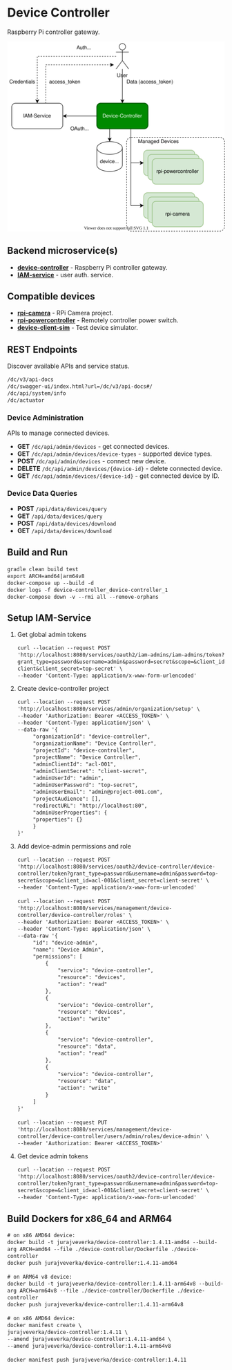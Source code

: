 # Device Controller
Raspberry Pi controller gateway.

![architecture](docs/device-controller.svg)

## Backend microservice(s)
* [__device-controller__](device-controller) - Raspberry Pi controller gateway.
* [__IAM-service__](https://github.com/jveverka/iam-service) - user auth. service.

## Compatible devices
* [__rpi-camera__](../rpi-camera) - RPi Camera project.
* [__rpi-powercontroller__](../rpi-powercontroller) - Remotely controller power switch. 
* [__device-client-sim__](device-client-sim) - Test device simulator.

## REST Endpoints
Discover available APIs and service status.
```
/dc/v3/api-docs
/dc/swagger-ui/index.html?url=/dc/v3/api-docs#/
/dc/api/system/info
/dc/actuator
```

### Device Administration
APIs to manage connected devices.
* __GET__ ``/dc/api/admin/devices`` - get connected devices.  
* __GET__ ``/dc/api/admin/devices/device-types`` - supported device types.  
* __POST__ ``/dc/api/admin/devices`` - connect new device.   
* __DELETE__ ``/dc/api/admin/devices/{device-id}`` - delete connected device.  
* __GET__ ``/dc/api/admin/devices/{device-id}`` - get connected device by ID.

### Device Data Queries
* __POST__ ``/api/data/devices/query``
* __GET__ ``/api/data/devices/query``
* __POST__ ``/api/data/devices/download``
* __GET__ ``/api/data/devices/download``

## Build and Run
```
gradle clean build test
export ARCH=amd64|arm64v8
docker-compose up --build -d
docker logs -f device-controller_device-controller_1
docker-compose down -v --rmi all --remove-orphans
```

## Setup IAM-Service 
1. Get global admin tokens
   ```
   curl --location --request POST 'http://localhost:8080/services/oauth2/iam-admins/iam-admins/token?grant_type=password&username=admin&password=secret&scope=&client_id=admin-client&client_secret=top-secret' \
   --header 'Content-Type: application/x-www-form-urlencoded'
   ```
2. Create device-controller project
   ```
   curl --location --request POST 'http://localhost:8080/services/admin/organization/setup' \
   --header 'Authorization: Bearer <ACCESS_TOKEN>' \
   --header 'Content-Type: application/json' \
   --data-raw '{
        "organizationId": "device-controller",
        "organizationName": "Device Controller",
        "projectId": "device-controller",
        "projectName": "Device Controller",
        "adminClientId": "acl-001",
        "adminClientSecret": "client-secret",
        "adminUserId": "admin",
        "adminUserPassword": "top-secret",
        "adminUserEmail": "admin@project-001.com",
        "projectAudience": [],
        "redirectURL": "http://localhost:80",
        "adminUserProperties": {
        "properties": {}
        }
   }'
   ```
3. Add device-admin permissions and role
   ```
   curl --location --request POST 'http://localhost:8080/services/oauth2/device-controller/device-controller/token?grant_type=password&username=admin&password=top-secret&scope=&client_id=acl-001&client_secret=client-secret' \
   --header 'Content-Type: application/x-www-form-urlencoded'
   
   curl --location --request POST 'http://localhost:8080/services/management/device-controller/device-controller/roles' \
   --header 'Authorization: Bearer <ACCESS_TOKEN>' \
   --header 'Content-Type: application/json' \
   --data-raw '{
        "id": "device-admin",
        "name": "Device Admin",
        "permissions": [
            {
                "service": "device-controller",
                "resource": "devices",
                "action": "read"
            },
            {
                "service": "device-controller",
                "resource": "devices",
                "action": "write"
            },
            {
                "service": "device-controller",
                "resource": "data",
                "action": "read"
            },
            {
                "service": "device-controller",
                "resource": "data",
                "action": "write"
            }
        ]
   }'
   
   curl --location --request PUT 'http://localhost:8080/services/management/device-controller/device-controller/users/admin/roles/device-admin' \
   --header 'Authorization: Bearer <ACCESS_TOKEN>'
   ```
4. Get device admin tokens
   ```
   curl --location --request POST 'http://localhost:8080/services/oauth2/device-controller/device-controller/token?grant_type=password&username=admin&password=top-secret&scope=&client_id=acl-001&client_secret=client-secret' \
   --header 'Content-Type: application/x-www-form-urlencoded'
   ```

## Build Dockers for x86_64 and ARM64 
```
# on x86 AMD64 device:
docker build -t jurajveverka/device-controller:1.4.11-amd64 --build-arg ARCH=amd64 --file ./device-controller/Dockerfile ./device-controller 
docker push jurajveverka/device-controller:1.4.11-amd64

# on ARM64 v8 device:
docker build -t jurajveverka/device-controller:1.4.11-arm64v8 --build-arg ARCH=arm64v8 --file ./device-controller/Dockerfile ./device-controller 
docker push jurajveverka/device-controller:1.4.11-arm64v8

# on x86 AMD64 device: 
docker manifest create \
jurajveverka/device-controller:1.4.11 \
--amend jurajveverka/device-controller:1.4.11-amd64 \
--amend jurajveverka/device-controller:1.4.11-arm64v8

docker manifest push jurajveverka/device-controller:1.4.11
```
